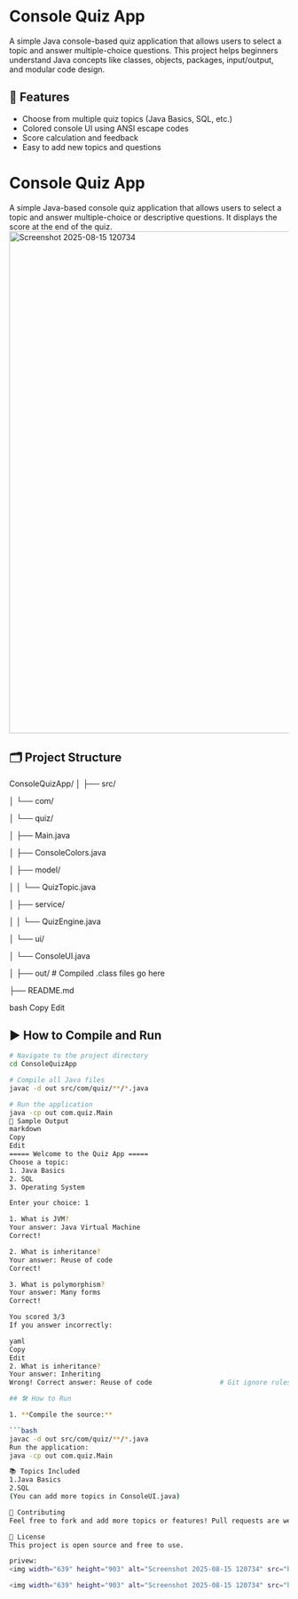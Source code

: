 # Console Quiz App

A simple Java console-based quiz application that allows users to select a topic and answer multiple-choice questions. This project helps beginners understand Java concepts like classes, objects, packages, input/output, and modular code design.

## 🚀 Features

- Choose from multiple quiz topics (Java Basics, SQL, etc.)
- Colored console UI using ANSI escape codes
- Score calculation and feedback
- Easy to add new topics and questions
# Console Quiz App

A simple Java-based console quiz application that allows users to select a topic and answer multiple-choice or descriptive questions. It displays the score at the end of the quiz.
<img width="639" height="903" alt="Screenshot 2025-08-15 120734" src="https://github.com/user-attachments/assets/02e5dc9c-7098-475b-a147-990aeb8e5a3d" />

## 🗂️ Project Structure

ConsoleQuizApp/
│
├── src/

│ └── com/

│ └── quiz/

│ ├── Main.java

│ ├── ConsoleColors.java

│ ├── model/

│ │ └── QuizTopic.java

│ ├── service/

│ │ └── QuizEngine.java

│ └── ui/

│ └── ConsoleUI.java

│
├── out/ # Compiled .class files go here

├── README.md

bash
Copy
Edit

## ▶️ How to Compile and Run

```bash
# Navigate to the project directory
cd ConsoleQuizApp

# Compile all Java files
javac -d out src/com/quiz/**/*.java

# Run the application
java -cp out com.quiz.Main
🧪 Sample Output
markdown
Copy
Edit
===== Welcome to the Quiz App =====
Choose a topic:
1. Java Basics
2. SQL
3. Operating System

Enter your choice: 1

1. What is JVM?
Your answer: Java Virtual Machine
Correct!

2. What is inheritance?
Your answer: Reuse of code
Correct!

3. What is polymorphism?
Your answer: Many forms
Correct!

You scored 3/3
If you answer incorrectly:

yaml
Copy
Edit
2. What is inheritance?
Your answer: Inheriting
Wrong! Correct answer: Reuse of code                 # Git ignore rules (optional)

## 🛠 How to Run

1. **Compile the source:**

```bash
javac -d out src/com/quiz/**/*.java
Run the application:
java -cp out com.quiz.Main

📚 Topics Included
1.Java Basics
2.SQL
(You can add more topics in ConsoleUI.java)

🤝 Contributing
Feel free to fork and add more topics or features! Pull requests are welcome.

📝 License
This project is open source and free to use.

privew:
<img width="639" height="903" alt="Screenshot 2025-08-15 120734" src="https://github.com/user-attachments/assets/b93061a5-33b6-4bb7-bb6e-a4bfed54b694"/>

<img width="639" height="903" alt="Screenshot 2025-08-15 120734" src="https://github.com/user-attachments/assets/799a616a-c090-4306-af2b-a84583d4d204" />


